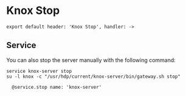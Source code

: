 
# Knox Stop

    export default header: 'Knox Stop', handler: ->

## Service

You can also stop the server manually with the following command:

```
service knox-server stop
su -l knox -c "/usr/hdp/current/knox-server/bin/gateway.sh stop"
```

      @service.stop name: 'knox-server'
